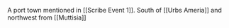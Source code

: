 A port town mentioned in [[Scribe Event 1]]. South of [[Urbs Ameria]] and northwest from [[Muttisia]]